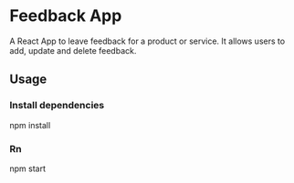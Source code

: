 # Feedback App

A React App to leave feedback for a product or service. It allows users to add, update and delete feedback.

## Usage

### Install dependencies

npm install

### Rn

npm start
